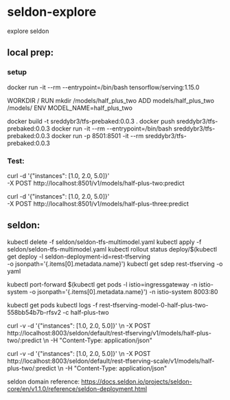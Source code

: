 # seldon-explore
explore seldon

## local prep:

### setup

docker run -it --rm --entrypoint=/bin/bash tensorflow/serving:1.15.0

WORKDIR /
RUN mkdir /models/half_plus_two
ADD models/half_plus_two /models/
ENV MODEL_NAME=half_plus_two


docker build -t sreddybr3/tfs-prebaked:0.0.3 .
docker push sreddybr3/tfs-prebaked:0.0.3
docker run -it --rm --entrypoint=/bin/bash sreddybr3/tfs-prebaked:0.0.3
docker run -p 8501:8501 -it --rm sreddybr3/tfs-prebaked:0.0.3

### Test:

curl -d '{"instances": [1.0, 2.0, 5.0]}' \
    -X POST http://localhost:8501/v1/models/half-plus-two:predict

curl -d '{"instances": [1.0, 2.0, 5.0]}' \
    -X POST http://localhost:8501/v1/models/half-plus-three:predict


## seldon: 

kubectl delete -f seldon/seldon-tfs-multimodel.yaml
kubectl apply -f seldon/seldon-tfs-multimodel.yaml
kubectl rollout status deploy/$(kubectl get deploy -l seldon-deployment-id=rest-tfserving \
                                 -o jsonpath='{.items[0].metadata.name}')
kubectl get sdep rest-tfserving -o yaml


kubectl port-forward $(kubectl get pods -l istio=ingressgateway -n istio-system -o jsonpath='{.items[0].metadata.name}') -n istio-system 8003:80

kubectl get pods 
kubectl logs -f rest-tfserving-model-0-half-plus-two-558bb54b7b-rfsv2 -c half-plus-two

curl -v -d '{"instances": [1.0, 2.0, 5.0]}' \\n   -X POST http://localhost:8003/seldon/default/rest-tfserving/v1/models/half-plus-two/:predict \\n   -H "Content-Type: application/json"

curl -v -d '{"instances": [1.0, 2.0, 5.0]}' \\n   -X POST http://localhost:8003/seldon/default/rest-tfserving-scale/v1/models/half-plus-two/:predict \\n   -H "Content-Type: application/json"


seldon domain reference:
https://docs.seldon.io/projects/seldon-core/en/v1.1.0/reference/seldon-deployment.html
